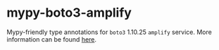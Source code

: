 # mypy-boto3-amplify

Mypy-friendly type annotations for `boto3` 1.10.25 `amplify` service.
More information can be found [here](https://github.com/vemel/mypy_boto3).